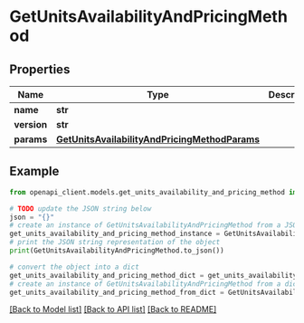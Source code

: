 # GetUnitsAvailabilityAndPricingMethod


## Properties

Name | Type | Description | Notes
------------ | ------------- | ------------- | -------------
**name** | **str** |  | 
**version** | **str** |  | [optional] 
**params** | [**GetUnitsAvailabilityAndPricingMethodParams**](GetUnitsAvailabilityAndPricingMethodParams.md) |  | [optional] 

## Example

```python
from openapi_client.models.get_units_availability_and_pricing_method import GetUnitsAvailabilityAndPricingMethod

# TODO update the JSON string below
json = "{}"
# create an instance of GetUnitsAvailabilityAndPricingMethod from a JSON string
get_units_availability_and_pricing_method_instance = GetUnitsAvailabilityAndPricingMethod.from_json(json)
# print the JSON string representation of the object
print(GetUnitsAvailabilityAndPricingMethod.to_json())

# convert the object into a dict
get_units_availability_and_pricing_method_dict = get_units_availability_and_pricing_method_instance.to_dict()
# create an instance of GetUnitsAvailabilityAndPricingMethod from a dict
get_units_availability_and_pricing_method_from_dict = GetUnitsAvailabilityAndPricingMethod.from_dict(get_units_availability_and_pricing_method_dict)
```
[[Back to Model list]](../README.md#documentation-for-models) [[Back to API list]](../README.md#documentation-for-api-endpoints) [[Back to README]](../README.md)


